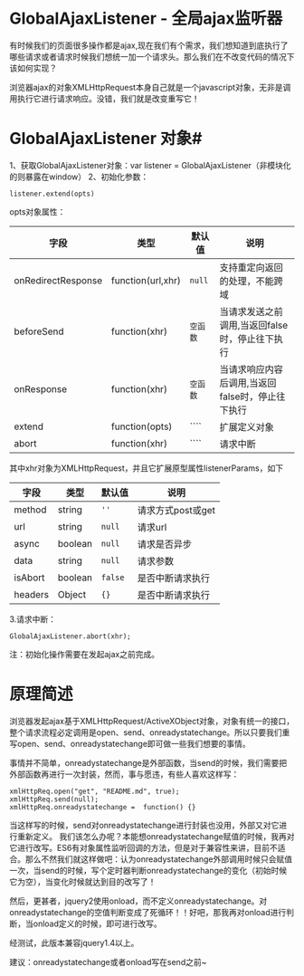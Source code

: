 GlobalAjaxListener - 全局ajax监听器
==================

有时候我们的页面很多操作都是ajax,现在我们有个需求，我们想知道到底执行了哪些请求或者请求时候我们想统一加一个请求头。那么我们在不改变代码的情况下该如何实现？

浏览器ajax的对象XMLHttpRequest本身自己就是一个javascript对象，无非是调用执行它进行请求响应。没错，我们就是改变重写它！

# GlobalAjaxListener 对象#

1、获取GlobalAjaxListener对象：var listener = GlobalAjaxListener（非模块化的则暴露在window）
2、初始化参数：

	listener.extend(opts)

opts对象属性：

字段 | 类型 | 默认值| 说明
------------ | ------------- | ------------ | ------------
onRedirectResponse | function(url,xhr) | ``null`` | 支持重定向返回的处理，不能跨域
beforeSend | function(xhr) | ``空函数`` | 当请求发送之前调用,当返回false时，停止往下执行
onResponse | function(xhr) | ``空函数`` | 当请求响应内容后调用,当返回false时，停止往下执行
extend | function(opts) | ```` | 扩展定义对象
abort | function(xhr) | ```` | 请求中断


其中xhr对象为XMLHttpRequest，并且它扩展原型属性listenerParams，如下

字段 | 类型 | 默认值| 说明
------------ | ------------- | ------------ | ------------
method | string | ``''`` | 请求方式post或get
url | string | ``null`` | 请求url
async | boolean | ``null`` | 请求是否异步
data | string | ``null`` | 请求参数
isAbort | boolean | ``false`` | 是否中断请求执行
headers | Object | ``{}`` | 是否中断请求执行


3.请求中断：

	GlobalAjaxListener.abort(xhr);

注：初始化操作需要在发起ajax之前完成。

# 原理简述 #

浏览器发起ajax基于XMLHttpRequest/ActiveXObject对象，对象有统一的接口，整个请求流程必定调用是open、send、onreadystatechange。所以只要我们重写open、send、onreadystatechange即可做一些我们想要的事情。

事情并不简单，onreadystatechange是外部函数，当send的时候，我们需要把外部函数再进行一次封装，然而，事与愿违，有些人喜欢这样写：

	xmlHttpReq.open("get", "README.md", true);
    xmlHttpReq.send(null);
    xmlHttpReq.onreadystatechange =  function() {}

当这样写的时候，send对onreadystatechange进行封装也没用，外部又对它进行重新定义。
我们该怎么办呢？本能想onreadystatechange赋值的时候，我再对它进行改写。ES6有对象属性监听回调的方法，但是对于兼容性来讲，目前不适合。那么不然我们就这样做吧：认为onreadystatechange外部调用时候只会赋值一次，当send的时候，写个定时器判断onreadystatechange的变化（初始时候它为空），当变化时候就达到目的改写了！

然后，更甚者，jquery2使用onload，而不定义onreadystatechange。对onreadystatechange的空值判断变成了死循环！！好吧，那我再对onload进行判断，当onload定义的时候，即可进行改写。

经测试，此版本兼容jquery1.4以上。

建议：onreadystatechange或者onload写在send之前~